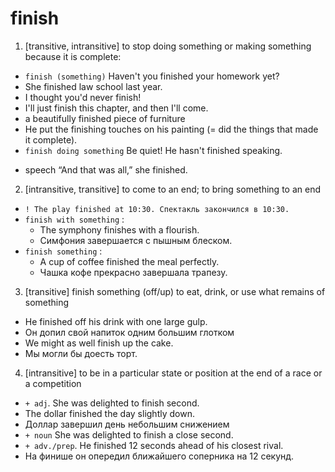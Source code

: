 # finish

1. [transitive, intransitive] to stop doing something or making something because it is complete:
- `finish (something)` Haven't you finished your homework yet?
- She finished law school last year.
- I thought you'd never finish!
- I'll just finish this chapter, and then I'll come.
- a beautifully finished piece of furniture
- He put the finishing touches on his painting (= did the things that made it complete).
- `finish doing something` Be quiet! He hasn't finished speaking.
+ speech “And that was all,” she finished.

2. [intransitive, transitive] to come to an end; to bring something to an end
- `! The play finished at 10:30. Спектакль закончился в 10:30.`
- `finish with something` :
  - The symphony finishes with a flourish. 
  - Симфония завершается с пышным блеском.
- `finish something` : 
  - A cup of coffee finished the meal perfectly.
  - Чашка кофе прекрасно завершала трапезу.

3. [transitive] finish something (off/up) to eat, drink, or use what remains of something
- He finished off his drink with one large gulp. 
- Он допил свой напиток одним большим глотком
- We might as well finish up the cake.
- Мы могли бы доесть торт.

4. [intransitive] to be in a particular state or position at the end of a race or a competition
- `+ adj`. She was delighted to finish second.
- The dollar finished the day slightly down.
- Доллар завершил день небольшим снижением
- `+ noun` She was delighted to finish a close second.
- `+ adv./prep`. He finished 12 seconds ahead of his closest rival.
- На финише он опередил ближайшего соперника на 12 секунд.